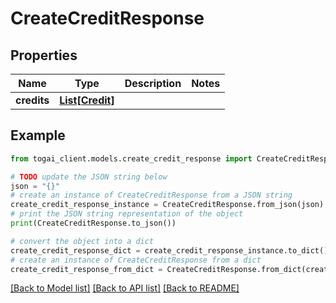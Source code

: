 # CreateCreditResponse


## Properties

Name | Type | Description | Notes
------------ | ------------- | ------------- | -------------
**credits** | [**List[Credit]**](Credit.md) |  | 

## Example

```python
from togai_client.models.create_credit_response import CreateCreditResponse

# TODO update the JSON string below
json = "{}"
# create an instance of CreateCreditResponse from a JSON string
create_credit_response_instance = CreateCreditResponse.from_json(json)
# print the JSON string representation of the object
print(CreateCreditResponse.to_json())

# convert the object into a dict
create_credit_response_dict = create_credit_response_instance.to_dict()
# create an instance of CreateCreditResponse from a dict
create_credit_response_from_dict = CreateCreditResponse.from_dict(create_credit_response_dict)
```
[[Back to Model list]](../README.md#documentation-for-models) [[Back to API list]](../README.md#documentation-for-api-endpoints) [[Back to README]](../README.md)


